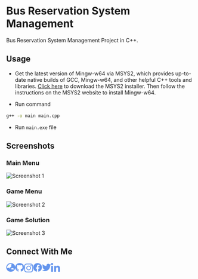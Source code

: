 # Bus Reservation System Management

Bus Reservation System Management Project in C++.

## Usage

- Get the latest version of Mingw-w64 via MSYS2, which provides up-to-date native builds of GCC, Mingw-w64, and other helpful C++ tools and libraries. [Click here](https://github.com/msys2/msys2-installer/releases/download/2022-06-03/msys2-x86_64-20220603.exe) to download the MSYS2 installer. Then follow the instructions on the MSYS2 website to install Mingw-w64.

- Run command

```bash
g++ -o main main.cpp
```

- Run `main.exe` file

## Screenshots

### Main Menu

![Screenshot 1](screenshots/home.png "Main Menu")

### Game Menu

![Screenshot 2](screenshots/add-bus.png "Game Menu")

### Game Solution

![Screenshot 3](screenshots/add-passenger.png "Game Solution")

## Connect With Me

[<img align="left" alt="nixrajput | Website" width="24px" src="https://raw.githubusercontent.com/nixrajput/nixlab-files/master/images/icons/globe-icon.svg" />][website]

[<img align="left" alt="nixrajput | GitHub" width="24px" src="https://raw.githubusercontent.com/nixrajput/nixlab-files/master/images/icons/github-brands.svg" />][github]

[<img align="left" alt="nixrajput | Instagram" width="24px" src="https://raw.githubusercontent.com/nixrajput/nixlab-files/master/images/icons/instagram-brands.svg" />][instagram]

[<img align="left" alt="nixrajput | Facebook" width="24px" src="https://raw.githubusercontent.com/nixrajput/nixlab-files/master/images/icons/facebook-brands.svg" />][facebook]

[<img align="left" alt="nixrajput | Twitter" width="24px" src="https://raw.githubusercontent.com/nixrajput/nixlab-files/master/images/icons/twitter-brands.svg" />][twitter]

[<img align="left" alt="nixrajput | LinkedIn" width="24px" src="https://raw.githubusercontent.com/nixrajput/nixlab-files/master/images/icons/linkedin-in-brands.svg" />][linkedin]

[github]: https://github.com/bukharealsaif
[website]: https://bukharealsaif.com/
[facebook]: https://www.facebook.com/bukharealsaif
[twitter]: https://twitter.com/bukharealsaif
[instagram]: https://www.instagram.com/bukharealsaif/
[linkedin]: https://www.linkedin.com/in/bukharealsaif/
